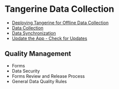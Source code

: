 # Tangerine Data Collection

- [Deploying Tangerine for Offline Data Collection](deployment.md)
- [Data Collection](data-collector.md)
- [Data Synchronization](data-sync.md)
- [Update the App - Check for Updates](update-app.md)
	
## Quality Management 
-	Forms 
-	Data Security
-	Forms Review and Release Process
-	General Data Quality Rules

